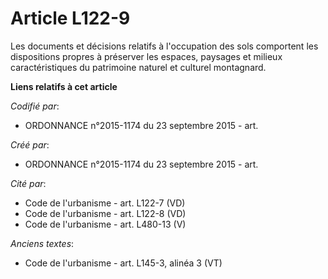 # Article L122-9

Les documents et décisions relatifs à l'occupation des sols comportent les dispositions propres à préserver les espaces,
paysages et milieux caractéristiques du patrimoine naturel et culturel montagnard.

**Liens relatifs à cet article**

_Codifié par_:

  - ORDONNANCE n°2015-1174 du 23 septembre 2015 - art.

_Créé par_:

  - ORDONNANCE n°2015-1174 du 23 septembre 2015 - art.

_Cité par_:

  - Code de l'urbanisme - art. L122-7 (VD)
  - Code de l'urbanisme - art. L122-8 (VD)
  - Code de l'urbanisme - art. L480-13 (V)

_Anciens textes_:

  - Code de l'urbanisme - art. L145-3, alinéa 3 (VT)
